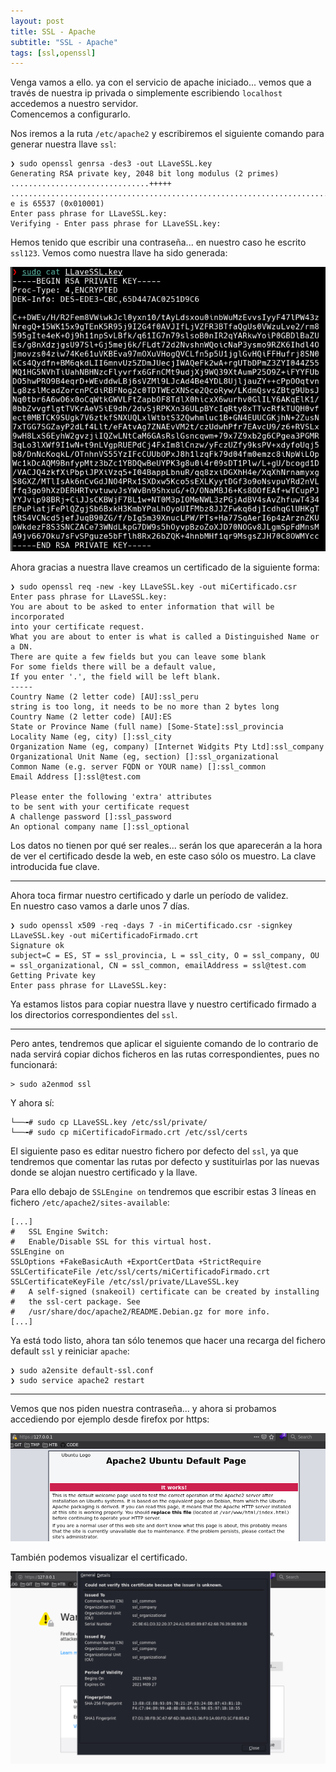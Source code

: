 ```yaml
---
layout: post
title: SSL - Apache
subtitle: "SSL - Apache"
tags: [ssl,openssl]
---
```


​Venga vamos a ello. ya con el servicio de apache iniciado... vemos que a través de nuestra ip privada o simplemente escribiendo `localhost` accedemos a nuestro servidor.  
Comencemos a configurarlo.

Nos iremos a la ruta `/etc/apache2` y escribiremos el siguiente comando para generar nuestra llave `ssl`:

```
❯ sudo openssl genrsa -des3 -out LLaveSSL.key
Generating RSA private key, 2048 bit long modulus (2 primes)
...............................+++++
.........................................................................................................................+++++
e is 65537 (0x010001)
Enter pass phrase for LLaveSSL.key:
Verifying - Enter pass phrase for LLaveSSL.key:
```

Hemos tenido que escribir una contraseña... en nuestro caso he escrito `ssl123`. Vemos como nuestra llave ha sido generada:

![llavessl](../assets/imgs/ssl/llavessl.png)

Ahora gracias a nuestra llave creamos un certificado de la siguiente forma:

```
❯ sudo openssl req -new -key LLaveSSL.key -out miCertificado.csr
Enter pass phrase for LLaveSSL.key:
You are about to be asked to enter information that will be incorporated
into your certificate request.
What you are about to enter is what is called a Distinguished Name or a DN.
There are quite a few fields but you can leave some blank
For some fields there will be a default value,
If you enter '.', the field will be left blank.
-----
Country Name (2 letter code) [AU]:ssl_peru
string is too long, it needs to be no more than 2 bytes long
Country Name (2 letter code) [AU]:ES
State or Province Name (full name) [Some-State]:ssl_provincia
Locality Name (eg, city) []:ssl_city
Organization Name (eg, company) [Internet Widgits Pty Ltd]:ssl_company
Organizational Unit Name (eg, section) []:ssl_organizational
Common Name (e.g. server FQDN or YOUR name) []:ssl_common
Email Address []:ssl@test.com

Please enter the following 'extra' attributes
to be sent with your certificate request
A challenge password []:ssl_password
An optional company name []:ssl_optional
```

Los datos no tienen por qué ser reales... serán los que aparecerán a la hora de ver el certificado desde la web, en este caso sólo os muestro. La clave introducida fue clave.

----

Ahora toca firmar nuestro certificado y darle un período de validez.  
En nuestro caso vamos a darle unos 7 días.

```
❯ sudo openssl x509 -req -days 7 -in miCertificado.csr -signkey LLaveSSL.key -out miCertificadoFirmado.crt
Signature ok
subject=C = ES, ST = ssl_provincia, L = ssl_city, O = ssl_company, OU = ssl_organizational, CN = ssl_common, emailAddress = ssl@test.com
Getting Private key
Enter pass phrase for LLaveSSL.key:
```

Ya estamos listos para copiar nuestra llave y nuestro certificado firmado a los directorios correspondientes del `ssl`.

----

​Pero antes, tendremos que aplicar el siguiente comando de lo contrario de nada servirá copiar dichos ficheros en las rutas correspondientes, pues no funcionará:

```
> sudo a2enmod ssl
```

Y ahora sí:

```
└──╼# sudo cp LLaveSSL.key /etc/ssl/private/
└──╼# sudo cp miCertificadoFirmado.crt /etc/ssl/certs
```

El siguiente paso es editar nuestro fichero por defecto del `ssl`, ya que tendremos que comentar las rutas por defecto y sustituirlas por las nuevas donde se alojan nuestro certificado y la llave.

Para ello debajo de `SSLEngine on` tendremos que escribir estas 3 líneas en fichero `/etc/apache2/sites-available`:

```
[...]
#   SSL Engine Switch:
#   Enable/Disable SSL for this virtual host.
SSLEngine on
SSLOptions +FakeBasicAuth +ExportCertData +StrictRequire
SSLCertificateFile /etc/ssl/certs/miCertificadoFirmado.crt
SSLCertificateKeyFile /etc/ssl/private/LLaveSSL.key
#   A self-signed (snakeoil) certificate can be created by installing
#   the ssl-cert package. See
#   /usr/share/doc/apache2/README.Debian.gz for more info.
[...]
```

Ya está todo listo, ahora tan sólo tenemos que hacer una recarga del fichero default `ssl` y reiniciar `apache`:

```
❯ sudo a2ensite default-ssl.conf
❯ sudo service apache2 restart
```

----

Vemos que nos piden nuestra contraseña... y ahora si probamos accediendo por ejemplo desde firefox por https:

![https](../assets/imgs/ssl/https.png)

También podemos visualizar el certificado.

![ssl](../assets/imgs/ssl/ssl.png)
